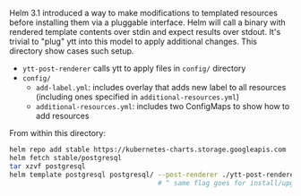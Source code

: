Helm 3.1 introduced a way to make modifications to templated resources before installing them via a pluggable interface. Helm will call a binary with rendered template contents over stdin and expect results over stdout. It's trivial to "plug" ytt into this model to apply additional changes. This directory show cases such setup.

- `ytt-post-renderer` calls ytt to apply files in `config/` directory
- `config/`
  - `add-label.yml`: includes overlay that adds new label to all resources (including ones specified in `additional-resources.yml`)
  - `additional-resources.yml`: includes two ConfigMaps to show how to add resources

From within this directory:

```bash
helm repo add stable https://kubernetes-charts.storage.googleapis.com
helm fetch stable/postgresql
tar xzvf postgresql
helm template postgresql postgresql/ --post-renderer ./ytt-post-renderer
                                     # ^ same flag goes for install/upgrade
```
